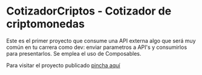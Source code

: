 # CotizadorCriptos - Cotizador de criptomonedas

Este es el primer proyecto que consume una API externa algo que será muy común en tu carrera como dev: enviar parametros a API's y consumirlos para presentarlos. Se emplea el uso de Composables.

Para visitar el proyecto publicado [pincha aquí](https://cotizadorcripto-vuejs.netlify.app/)
